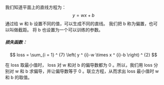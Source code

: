 我们知道平面上的直线方程为：
$$
{y}={w}{x}+{b}
$$
通过给 w 和 b 设置不同的值，可以生成不同的直线。
我们把 b 称为偏置，也可以叫做截距。
将 b 也设置为一个可以训练的参数。

##### 损失函数：
$$
loss = \sum_{i = 1} ^ {7} \left( y ^ {i}-w \times x ^ {i}-b \right) ^ {2}
$$

在 loss 取最小值时， loss 对 w 和对 b 的偏导数都为 0 。所以，我们用 loss 分别对 w 和 b 求偏导，并让偏导数等于 0 。联立方程，从而求出 loss 最小值时 w 和 b 的取值。